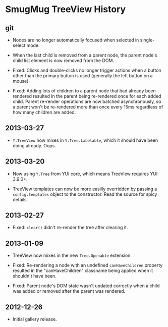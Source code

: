 SmugMug TreeView History
========================

## git

* Nodes are no longer automatically focused when selected in single-select mode.

* When the last child is removed from a parent node, the parent node's child
  list element is now removed from the DOM.

* Fixed: Clicks and double-clicks no longer trigger actions when a button other
  than the primary button is used (generally the left button on a mouse).

* Fixed: Adding lots of children to a parent node that had already been
  rendered resulted in the parent being re-rendered once for each added child.
  Parent re-render operations are now batched asynchronously, so a parent won't
  be re-rendered more than once every 15ms regardless of how many children are
  added.

## 2013-03-27

* `Y.TreeView` now mixes in `Y.Tree.Labelable`, which it should have been doing
  already. Oops.

## 2013-03-20

* Now using `Y.Tree` from YUI core, which means TreeView requires YUI 3.9.0+.

* TreeView templates can now be more easilly overridden by passing a
  `config.templates` object to the constructor. Read the source for spicy
  details.

## 2013-02-27

* Fixed: `clear()` didn't re-render the tree after clearing it.

## 2013-01-09

* TreeView now mixes in the new `Tree.Openable` extension.

* Fixed: Re-rendering a node with an undefined `canHaveChildren` property
  resulted in the "canHaveChildren" classname being applied when it shouldn't
  have been.

* Fixed: Parent node's DOM state wasn't updated correctly when a child was added
  or removed after the parent was rendered.

## 2012-12-26

* Initial gallery release.

